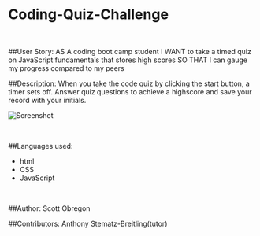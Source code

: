 # Coding-Quiz-Challenge
<br />

##User Story:
AS A coding boot camp student
I WANT to take a timed quiz on JavaScript fundamentals that stores high scores
SO THAT I can gauge my progress compared to my peers
<br />

##Description:
When you take the code quiz by clicking the start button, a timer sets off.
Answer quiz questions to achieve a highscore and save your record with your initials.
<br />

![Screenshot](https://user-images.githubusercontent.com/98435396/160321602-5d7c2264-a3be-4601-8c73-c2184be498ba.png)

<br />

##Languages used:
- html
- CSS
- JavaScript
<br />

##Author:
Scott Obregon
<br />

##Contributors:
Anthony Stematz-Breitling(tutor)
